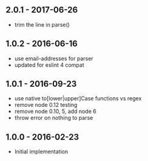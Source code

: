 ## 2.0.1 - 2017-06-26

- trim the line in parse()

## 1.0.2 - 2016-06-16

- use email-addresses for parser
- updated for eslint 4 compat

## 1.0.1 - 2016-09-23

- use native to[lower|upper]Case functions vs regex
- remove node 0.12 testing
- remove node 0.10, 5, add node 6
- throw error on nothing to parse


## 1.0.0 - 2016-02-23

- Initial implementation
